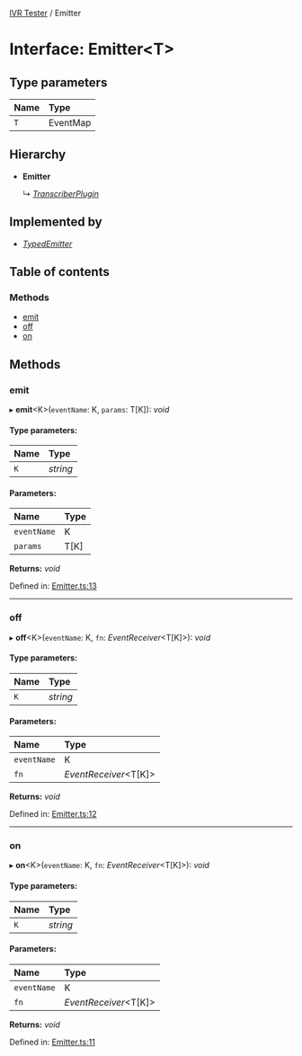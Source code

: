[IVR Tester](../README.md) / Emitter

# Interface: Emitter<T\>

## Type parameters

Name | Type |
:------ | :------ |
`T` | EventMap |

## Hierarchy

* **Emitter**

  ↳ [*TranscriberPlugin*](transcriberplugin.md)

## Implemented by

* [*TypedEmitter*](../classes/typedemitter.md)

## Table of contents

### Methods

- [emit](emitter.md#emit)
- [off](emitter.md#off)
- [on](emitter.md#on)

## Methods

### emit

▸ **emit**<K\>(`eventName`: K, `params`: T[K]): *void*

#### Type parameters:

Name | Type |
:------ | :------ |
`K` | *string* |

#### Parameters:

Name | Type |
:------ | :------ |
`eventName` | K |
`params` | T[K] |

**Returns:** *void*

Defined in: [Emitter.ts:13](https://github.com/LuisAntezana/ivr-tester/blob/07e276e/packages/ivr-tester/src/Emitter.ts#L13)

___

### off

▸ **off**<K\>(`eventName`: K, `fn`: *EventReceiver*<T[K]\>): *void*

#### Type parameters:

Name | Type |
:------ | :------ |
`K` | *string* |

#### Parameters:

Name | Type |
:------ | :------ |
`eventName` | K |
`fn` | *EventReceiver*<T[K]\> |

**Returns:** *void*

Defined in: [Emitter.ts:12](https://github.com/LuisAntezana/ivr-tester/blob/07e276e/packages/ivr-tester/src/Emitter.ts#L12)

___

### on

▸ **on**<K\>(`eventName`: K, `fn`: *EventReceiver*<T[K]\>): *void*

#### Type parameters:

Name | Type |
:------ | :------ |
`K` | *string* |

#### Parameters:

Name | Type |
:------ | :------ |
`eventName` | K |
`fn` | *EventReceiver*<T[K]\> |

**Returns:** *void*

Defined in: [Emitter.ts:11](https://github.com/LuisAntezana/ivr-tester/blob/07e276e/packages/ivr-tester/src/Emitter.ts#L11)
